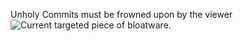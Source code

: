 Unholy Commits must be frowned upon by the viewer
![Current targeted piece of bloatware.](https://external-content.duckduckgo.com/iu/?u=https%3A%2F%2Fwww.hwcooling.net%2Fwp-content%2Fuploads%2F2022%2F09%2FRaptor-Lake-p%25C5%2599id%25C3%25A1v%25C3%25A1-dal%25C5%25A1%25C3%25AD-j%25C3%25A1dra-E-Core-pro-vy%25C5%25A1%25C5%25A1%25C3%25AD-mnohovl%25C3%25A1knov%25C3%25BD-v%25C3%25BDkon.jpg&f=1&nofb=1&ipt=31dde68bcb64f448c1e06be3918ab606a59d1b10450aa0df91057b42cc5db051&ipo=images)
